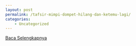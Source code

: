```yaml
---
layout: post
permalink: /tafsir-mimpi-dompet-hilang-dan-ketemu-lagi/
categories:
    - Uncategorized
---
```


[Baca Selengkapnya](/08)